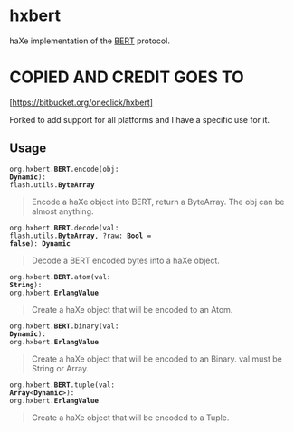 hxbert
======

haXe implementation of the [BERT] protocol.

COPIED AND CREDIT GOES TO
=========================

[https://bitbucket.org/oneclick/hxbert]

Forked to add support for all platforms and I have a specific use for it.

Usage
-----

<code>org.hxbert.**BERT**.encode(obj: **Dynamic**): flash.utils.**ByteArray**</code>
>Encode a haXe object into BERT, return a ByteArray. The obj can be almost anything.

<code>org.hxbert.**BERT**.decode(val: flash.utils.**ByteArray**, ?raw: **Bool** = **false**): **Dynamic**</code>
>Decode a BERT encoded bytes into a haXe object.

<code>org.hxbert.**BERT**.atom(val: **String**): org.hxbert.**ErlangValue**</code>
>Create a haXe object that will be encoded to an Atom.


<code>org.hxbert.**BERT**.binary(val: **Dynamic**): org.hxbert.**ErlangValue**</code>
>Create a haXe object that will be encoded to an Binary. val must be String or Array<UInt>.

<code>org.hxbert.**BERT**.tuple(val: **Array**<**Dynamic**>): org.hxbert.**ErlangValue**</code>
>Create a haXe object that will be encoded to a Tuple.

  [BERT]: http://bert-rpc.org/

